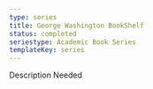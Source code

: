 ```yaml
---
type: series
title: George Washington BookShelf
status: completed
seriestype: Academic Book Series
templateKey: series
---
```

Description Needed